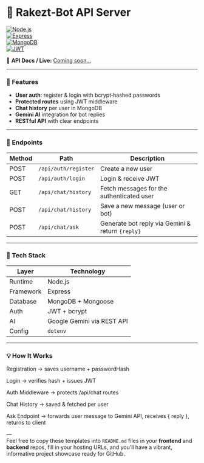# 🤖 Rakezt‑Bot API Server

[![Node.js](https://img.shields.io/badge/Node.js-339933?logo=node.js)](https://nodejs.org)  
[![Express](https://img.shields.io/badge/Express-000000?logo=express)](https://expressjs.com)  
[![MongoDB](https://img.shields.io/badge/MongoDB-47A248?logo=mongodb)](https://www.mongodb.com)  
[![JWT](https://img.shields.io/badge/JWT-000000?logo=JSON%20web%20tokens)](https://jwt.io)  

🔗 **API Docs / Live:** [Coming soon…](YOUR_BACKEND_URL_HERE)

---

### 🚀 Features

- **User auth**: register & login with bcrypt‑hashed passwords  
- **Protected routes** using JWT middleware  
- **Chat history** per user in MongoDB  
- **Gemini AI** integration for bot replies  
- **RESTful API** with clear endpoints  

---

### 🧱 Endpoints

| Method | Path                | Description                                   |
|--------|---------------------|-----------------------------------------------|
| POST   | `/api/auth/register`| Create a new user                             |
| POST   | `/api/auth/login`   | Login & receive JWT                           |
| GET    | `/api/chat/history` | Fetch messages for the authenticated user     |
| POST   | `/api/chat/history` | Save a new message (user or bot)              |
| POST   | `/api/chat/ask`     | Generate bot reply via Gemini & return `{reply}` |

---

### 🧰 Tech Stack

| Layer        | Technology                                 |
|--------------|---------------------------------------------|
| Runtime      | Node.js                                     |
| Framework    | Express                                     |
| Database     | MongoDB + Mongoose                          |
| Auth         | JWT + bcrypt                                |
| AI           | Google Gemini via REST API                  |
| Config       | `dotenv`                                    |

---

### 💡 How It Works

Registration → saves username + passwordHash

Login → verifies hash + issues JWT

Auth Middleware → protects /api/chat routes

Chat History → saved & fetched per user

Ask Endpoint → forwards user message to Gemini API, receives { reply }, returns to client


—  
Feel free to copy these templates into `README.md` files in your **frontend** and **backend** repos, fill in your hosting URLs, and you’ll have a vibrant, informative project showcase ready for GitHub.


